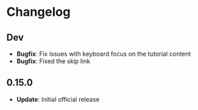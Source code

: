 # Changelog

## Dev

* **Bugfix**: Fix issues with keyboard focus on the tutorial content
* **Bugfix**: Fixed the skip link

## 0.15.0

* **Update**: Initial official release
